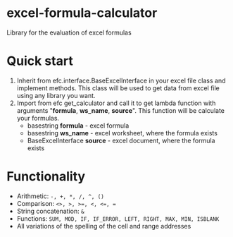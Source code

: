 # excel-formula-calculator
Library for the evaluation of excel formulas

# Quick start
1. Inherit from efc.interface.BaseExcelInterface in your excel file class and implement methods. This class will be used to get data from excel file using any library you want.
2. Import from efc get_calculator and call it to get lambda function with arguments "**formula**, **ws_name**, **source**". This function will be calculate your formulas.
    * basestring **formula** - excel formula
    * basestring **ws_name** - excel worksheet, where the formula exists
    * BaseExcelInterface **source** - excel document, where the formula exists

# Functionality
  * Arithmetic: ```-, +, *, /, ^, ()```
  * Comparison: ```<>, >, >=, <, <=, =```
  * String concatenation: ```&```
  * Functions: ```SUM, MOD, IF, IF_ERROR, LEFT, RIGHT, MAX, MIN, ISBLANK```
  * All variations of the spelling of the cell and range addresses
